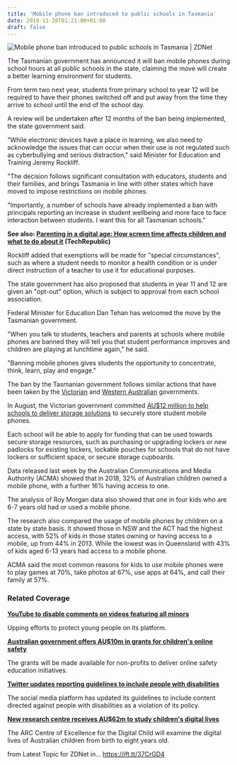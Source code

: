 ```yaml
---
title: 'Mobile phone ban introduced to public schools in Tasmania'
date: 2019-11-28T01:21:00+01:00
draft: false
---
```


![](https://zdnet1.cbsistatic.com/hub/i/r/2019/11/15/d1a9a71f-3347-4da6-9010-0cb412c82a00/thumbnail/770x578/db9f5d1b2b139625d8eae7ad54ede956/phoneusersistock-999231414.jpg "Mobile phone ban introduced to public schools in Tasmania | ZDNet")  

The Tasmanian government has announced it will ban mobile phones during school hours at all public schools in the state, claiming the move will create a better learning environment for students.

From term two next year, students from primary school to year 12 will be required to have their phones switched off and put away from the time they arrive to school until the end of the school day.

A review will be undertaken after 12 months of the ban being implemented, the state government said.

"While electronic devices have a place in learning, we also need to acknowledge the issues that can occur when their use is not regulated such as cyberbullying and serious distraction," said Minister for Education and Training Jeremy Rockliff.

"The decision follows significant consultation with educators, students and their families, and brings Tasmania in line with other states which have moved to impose restrictions on mobile phones.

"Importantly, a number of schools have already implemented a ban with principals reporting an increase in student wellbeing and more face to face interaction between students. I want this for all Tasmanian schools."

**See also: [Parenting in a digital age: How screen time affects children and what to do about it](https://www.techrepublic.com/article/parenting-in-a-digital-age-how-screen-time-affects-children-and-what-to-do-about-it/) (TechRepublic)**  

Rockliff added that exemptions will be made for "special circumstances", such as where a student needs to monitor a health condition or is under direct instruction of a teacher to use it for educational purposes.

The state government has also proposed that students in year 11 and 12 are given an "opt-out" option, which is subject to approval from each school association.

Federal Minister for Education Dan Tehan has welcomed the move by the Tasmanian government.

"When you talk to students, teachers and parents at schools where mobile phones are banned they will tell you that student performance improves and children are playing at lunchtime again," he said.

"Banning mobile phones gives students the opportunity to concentrate, think, learn, play and engage."

The ban by the Tasmanian government follows similar actions that have been taken by the [Victorian](https://www.zdnet.com/article/digital-un-transformation-commonwealth-backs-victorias-school-phone-ban/) and [Western Australian](https://www.zdnet.com/article/phone-ban-for-public-schools-in-western-australia/) governments.

In August, the Victorian government committed [AU$12 million to help schools to deliver storage solutions](https://www.zdnet.com/article/victorian-government-commits-au12m-to-help-schools-prepare-for-mobile-ban/) to securely store student mobile phones.

Each school will be able to apply for funding that can be used towards secure storage resources, such as purchasing or upgrading lockers or new padlocks for existing lockers, lockable pouches for schools that do not have lockers or sufficient space, or secure storage cupboards.

Data released last week by the Australian Communications and Media Authority (ACMA) showed that in 2018, 32% of Australian children owned a mobile phone, with a further 16% having access to one. 

The analysis of Roy Morgan data also showed that one in four kids who are 6-7 years old had or used a mobile phone.

The research also compared the usage of mobile phones by children on a state by state basis. It showed those in NSW and the ACT had the highest access, with 52% of kids in those states owning or having access to a mobile, up from 44% in 2013. While the lowest was in Queensland with 43% of kids aged 6-13 years had access to a mobile phone.

ACMA said the most common reasons for kids to use mobile phones were to play games at 70%, take photos at 67%, use apps at 64%, and call their family at 57%.

### Related Coverage

**[YouTube to disable comments on videos featuring all minors](https://www.zdnet.com/article/youtube-to-disable-comments-on-videos-featuring-all-minors/)**

Upping efforts to protect young people on its platform.

**[Australian government offers AU$10m in grants for children's online safety](https://www.zdnet.com/article/australian-government-offers-au10m-in-grants-for-childrens-online-safety/)**

The grants will be made available for non-profits to deliver online safety education initiatives.

**[Twitter updates reporting guidelines to include people with disabilities](https://www.zdnet.com/article/twitter-updates-reporting-guidelines-to-include-people-with-disabilities/)**

The social media platform has updated its guidelines to include content directed against people with disabilities as a violation of its policy.

**[New research centre receives AU$62m to study children's digital lives](https://www.zdnet.com/article/new-research-centre-receives-au61-7-million-to-study-childrens-digital-lives/)**

The ARC Centre of Excellence for the Digital Child will examine the digital lives of Australian children from birth to eight years old.

  
  
from Latest Topic for ZDNet in... https://ift.tt/37CrGD4